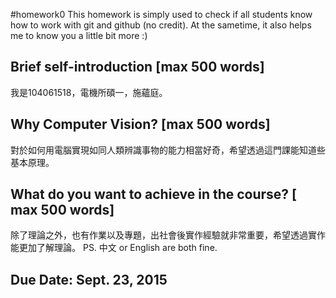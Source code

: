 #homework0
This homework is simply used to check if all students know how to work with git and github (no credit).
At the sametime, it also helps me to know you a little bit more :)

## Brief self-introduction [max 500 words]
我是104061518，電機所碩一，施蘊庭。
## Why Computer Vision? [max 500 words]
對於如何用電腦實現如同人類辨識事物的能力相當好奇，希望透過這門課能知道些基本原理。
## What do you want to achieve in the course? [ max 500 words]
除了理論之外，也有作業以及專題，出社會後實作經驗就非常重要，希望透過實作能更加了解理論。
PS. 中文 or English are both fine.

## Due Date: Sept. 23, 2015
